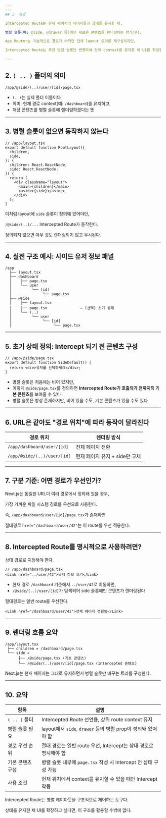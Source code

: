 ```yaml
---
---
## 1. 개념

Intercepted Route는 현재 페이지의 레이아웃과 상태를 유지한 채,

병렬 슬롯(예: @side, @drawer 등)에만 새로운 콘텐츠를 렌더링하는 방식이다.

App Router는 기본적으로 경로가 바뀌면 전체 layout 트리를 재구성하지만,

Intercepted Route는 특정 병렬 슬롯만 변경하여 전체 context를 유지한 채 UI를 확장할 수 있게 한다.

---
```


## 2. `( .. )` 폴더의 의미

```
/app/@side/(..)/user/[id]/page.tsx

```

- `(..)`는 실제 폴더 이름이다
- 의미: 현재 경로 context(예: `/dashboard`)를 유지하고,
- 해당 콘텐츠를 병렬 슬롯에 렌더링하겠다는 뜻

---

## 3. 병렬 슬롯이 없으면 동작하지 않는다

```tsx
// /app/layout.tsx
export default function RootLayout({
  children,
  side,
}: {
  children: React.ReactNode;
  side: React.ReactNode;
}) {
  return (
    <div className="layout">
      <main>{children}</main>
      <aside>{side}</aside>
    </div>
  );
}

```

이처럼 layout에 `side` 슬롯이 정의돼 있어야만,

`/@side/(..)/...` Intercepted Route가 동작한다.

정의되지 않으면 아무 것도 렌더링되지 않고 무시된다.

---

## 4. 실전 구조 예시: 사이드 유저 정보 패널

```
/app
  ├── layout.tsx
  ├── dashboard
  │    ├── page.tsx
  │    └── user
  │         └── [id]
  │              └── page.tsx
  ├── @side
  │    ├── layout.tsx
  │    ├── page.tsx               ← (선택) 초기 상태
  │    └── (..)
  │         └── user
  │              └── [id]
  │                   └── page.tsx

```

---

## 5. 초기 상태 정의: Intercept 되기 전 콘텐츠 구성

```tsx
// /app/@side/page.tsx
export default function SideDefault() {
  return <div>유저를 선택하세요</div>;
}

```

- 병렬 슬롯은 처음에는 비어 있지만,
- 이렇게 `@side/page.tsx`를 정의하면 **Intercepted Route가 호출되기 전까지의 기본 콘텐츠**를 보여줄 수 있다
- 병렬 슬롯은 항상 존재하지만, 비어 있을 수도, 기본 콘텐츠가 있을 수도 있다

---

## 6. URL은 같아도 "경로 위치"에 따라 동작이 달라진다

|경로 위치|렌더링 방식|
|---|---|
|`/app/dashboard/user/[id]`|전체 페이지 전환|
|`/app/@side/(..)/user/[id]`|현재 페이지 유지 + side만 교체|

---

## 7. 구분 기준: 어떤 경로가 우선인가?

Next.js는 동일한 URL이 여러 경로에서 정의돼 있을 경우,

가장 가까운 파일 시스템 경로를 우선으로 사용한다.

즉, `/app/dashboard/user/[id]/page.tsx`가 존재하면

절대경로 `href="/dashboard/user/42"`는 이 route를 우선 적용한다.

---

## 8. Intercepted Route를 명시적으로 사용하려면?

상대 경로로 지정해야 한다.

```tsx
// /app/dashboard/page.tsx
<Link href="../user/42">유저 정보 보기</Link>

```

- 현재 경로 `/dashboard` 기준에서 `../user/42`로 이동하면,
- `/@side/(..)/user/[id]`가 탐색되어 side 슬롯에만 콘텐츠가 렌더링된다

절대경로는 일반 route를 우선한다.

```tsx
<Link href="/dashboard/user/42">전체 페이지 전환됨</Link>

```

---

## 9. 렌더링 흐름 요약

```
/app/layout.tsx
 ├── children = /dashboard/page.tsx
 └── side =
      ├── /@side/page.tsx (기본 콘텐츠)
      └── /@side/(..)/user/[id]/page.tsx (Intercepted 콘텐츠)

```

Next.js는 현재 페이지는 그대로 유지하면서 병렬 슬롯만 바꾸는 트리를 구성한다.

---

## 10. 요약

|항목|설명|
|---|---|
|`( .. )` 폴더|Intercepted Route 선언용, 상위 route context 유지|
|병렬 슬롯 필요|layout에서 `side`, `drawer` 등의 병렬 prop이 정의돼 있어야 함|
|경로 우선 순위|절대 경로는 일반 route 우선, Intercept는 상대 경로로 명시해야 함|
|기본 콘텐츠 구성|병렬 슬롯 내부에 `page.tsx` 작성 시 Intercept 전 상태 구성 가능|
|사용 조건|현재 위치에서 context를 유지할 수 있을 때만 Intercept 작동|

Intercepted Route는 병렬 레이아웃을 구조적으로 제어하는 도구다.

상태를 유지한 채 UI를 확장하고 싶다면, 이 구조를 활용할 수밖에 없다.